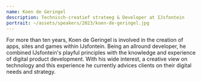 ```yaml
---
name: Koen de Geringel
description: Technisch-creatief strateeg & Developer at IJsfontein
portrait: ~/assets/speakers/2023/koen-de-geringel.jpg
---
```


For more than ten years, Koen de Geringel is involved in the creation of apps, sites and games within IJsfontein. Being an allround developer, he combined IJsfontein's playful principles with the knowledge and experience of digital product development. With his wide interest, a creative view on technology and this experience he currently advices clients on their digital needs and strategy.
